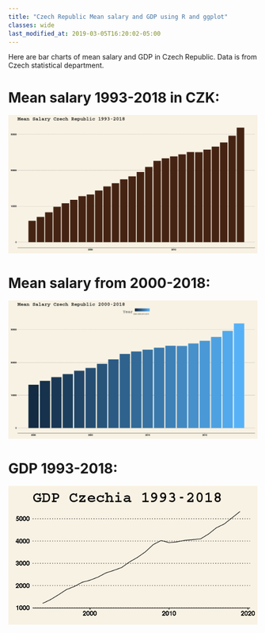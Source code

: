 ```yaml
---
title: "Czech Republic Mean salary and GDP using R and ggplot"
classes: wide
last_modified_at: 2019-03-05T16:20:02-05:00
---
```


Here are bar charts of mean salary and GDP in Czech Republic. Data is from Czech statistical department. 


# Mean salary 1993-2018 in CZK:

[![small image](/assets/images/gdp/meansalary93-18.png)](/assets/images/gdp/meansalary93-18.png)


# Mean salary from 2000-2018:

[![small image](/assets/images/gdp/meansalary2000-18.png)](/assets/images/gdp/meansalary2000-18.png)


# GDP 1993-2018:

[![small image](/assets/images/gdp/gdpcz93-18.png)](/assets/images/gdp/gdpcz93-18.png)


